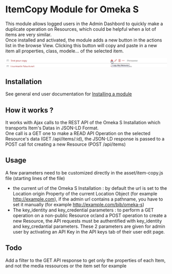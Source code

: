 # ItemCopy Module for Omeka S

This module allows logged users in the Admin Dashbord to quickly make a duplicate operation on Resources, which could be helpful when a lot of items are very similar.  
Once installed and activated, the module adds a new button in the actions list in the browse View. Clicking this button will copy and paste in a new item all properties, class, modele... of the selected item.  

![Image of Dasboard](screenshot.png)

## Installation

See general end user documentation for [Installing a module](https://omeka.org/s/docs/user-manual/modules/#installing-modules)

## How it works ?

It works with Ajax calls to the REST API of the Omeka S Installation which transports Item's Datas in JSON-LD Format.  
One call is a GET one to make a READ API Operation on the selected Resource's data (GET /api/items/:id), the JSON-LD response is passed to a POST call fot creating a new Resource (POST /api/items)


## Usage

A few parameters need to be customized directly in the asset/item-copy.js file (starting lines of the file)  
* the current url of the Omeka S Installation : by default the url is set to the Location origin Property of the current Location Object (for example http://example.com), if the admin url contains a pathname, you have to set it manually (for example http://example.com/bib/omeka-s)  
* The key_identity and key_credential parameters : to perform a GET operation on a non-public Resource or/and a POST operation to create a new Resource, the API requests must be authentified with key_identity and key_credantial parameters. These 2 parameters are given for admin user by activating an API Key in the API keys tab of their user edit page.


## Todo

Add a filter to the GET API response to get only the properties of each Item, and not the media ressources or the item set for example
